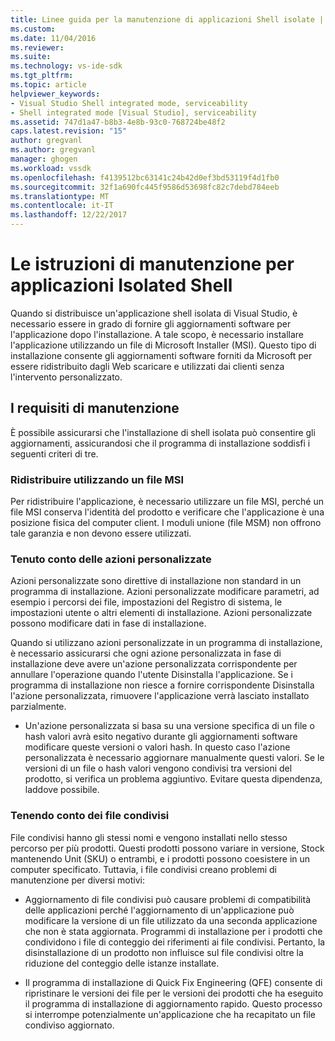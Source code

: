 ```yaml
---
title: Linee guida per la manutenzione di applicazioni Shell isolate | Documenti Microsoft
ms.custom: 
ms.date: 11/04/2016
ms.reviewer: 
ms.suite: 
ms.technology: vs-ide-sdk
ms.tgt_pltfrm: 
ms.topic: article
helpviewer_keywords:
- Visual Studio Shell integrated mode, serviceability
- Shell integrated mode [Visual Studio], serviceability
ms.assetid: 747d1a47-b8b3-4e8b-93c0-768724be48f2
caps.latest.revision: "15"
author: gregvanl
ms.author: gregvanl
manager: ghogen
ms.workload: vssdk
ms.openlocfilehash: f4139512bc63141c24b42d0ef3bd53119f4d1fb0
ms.sourcegitcommit: 32f1a690fc445f9586d53698fc82c7debd784eeb
ms.translationtype: MT
ms.contentlocale: it-IT
ms.lasthandoff: 12/22/2017
---
```

# <a name="servicing-guidelines-for-isolated-shell-applications"></a>Le istruzioni di manutenzione per applicazioni Isolated Shell
Quando si distribuisce un'applicazione shell isolata di Visual Studio, è necessario essere in grado di fornire gli aggiornamenti software per l'applicazione dopo l'installazione. A tale scopo, è necessario installare l'applicazione utilizzando un file di Microsoft Installer (MSI). Questo tipo di installazione consente gli aggiornamenti software forniti da Microsoft per essere ridistribuito dagli Web scaricare e utilizzati dai clienti senza l'intervento personalizzato.  
  
## <a name="servicing-requirements"></a>I requisiti di manutenzione  
 È possibile assicurarsi che l'installazione di shell isolata può consentire gli aggiornamenti, assicurandosi che il programma di installazione soddisfi i seguenti criteri di tre.  
  
### <a name="redistribute-by-using-an-msi"></a>Ridistribuire utilizzando un file MSI  
 Per ridistribuire l'applicazione, è necessario utilizzare un file MSI, perché un file MSI conserva l'identità del prodotto e verificare che l'applicazione è una posizione fisica del computer client. I moduli unione (file MSM) non offrono tale garanzia e non devono essere utilizzati.  
  
### <a name="accounting-for-custom-actions"></a>Tenuto conto delle azioni personalizzate  
 Azioni personalizzate sono direttive di installazione non standard in un programma di installazione. Azioni personalizzate modificare parametri, ad esempio i percorsi dei file, impostazioni del Registro di sistema, le impostazioni utente o altri elementi di installazione. Azioni personalizzate possono modificare dati in fase di installazione.  
  
 Quando si utilizzano azioni personalizzate in un programma di installazione, è necessario assicurarsi che ogni azione personalizzata in fase di installazione deve avere un'azione personalizzata corrispondente per annullare l'operazione quando l'utente Disinstalla l'applicazione. Se i programma di installazione non riesce a fornire corrispondente Disinstalla l'azione personalizzata, rimuovere l'applicazione verrà lasciato installato parzialmente.  
  
-   Un'azione personalizzata si basa su una versione specifica di un file o hash valori avrà esito negativo durante gli aggiornamenti software modificare queste versioni o valori hash. In questo caso l'azione personalizzata è necessario aggiornare manualmente questi valori. Se le versioni di un file o hash valori vengono condivisi tra versioni del prodotto, si verifica un problema aggiuntivo. Evitare questa dipendenza, laddove possibile.  
  
### <a name="accounting-for-shared-files"></a>Tenendo conto dei file condivisi  
 File condivisi hanno gli stessi nomi e vengono installati nello stesso percorso per più prodotti. Questi prodotti possono variare in versione, Stock mantenendo Unit (SKU) o entrambi, e i prodotti possono coesistere in un computer specificato. Tuttavia, i file condivisi creano problemi di manutenzione per diversi motivi:  
  
-   Aggiornamento di file condivisi può causare problemi di compatibilità delle applicazioni perché l'aggiornamento di un'applicazione può modificare la versione di un file utilizzato da una seconda applicazione che non è stata aggiornata. Programmi di installazione per i prodotti che condividono i file di conteggio dei riferimenti ai file condivisi. Pertanto, la disinstallazione di un prodotto non influisce sul file condivisi oltre la riduzione del conteggio delle istanze installate.  
  
-   Il programma di installazione di Quick Fix Engineering (QFE) consente di ripristinare le versioni dei file per le versioni dei prodotti che ha eseguito il programma di installazione di aggiornamento rapido. Questo processo si interrompe potenzialmente un'applicazione che ha recapitato un file condiviso aggiornato.
